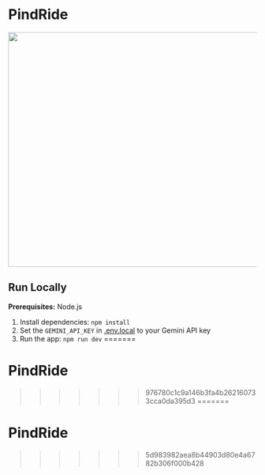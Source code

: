 # PindRide

<div align ="center">
<img width="1200" height="475" alt="GHBanner" src="https://github.com/user-attachments/assets/0aa67016-6eaf-458a-adb2-6e31a0763ed6" />
</div>


## Run Locally

**Prerequisites:** Node.js

1. Install dependencies:
   `npm install`
2. Set the `GEMINI_API_KEY` in [.env.local](.env.local) to your Gemini API key
3. Run the app:
   `npm run dev`
=======
# PindRide
>>>>>>> 976780c1c9a146b3fa4b262160733cca0da395d3
=======
# PindRide
>>>>>>> 5d983982aea8b44903d80e4a6782b306f000b428

